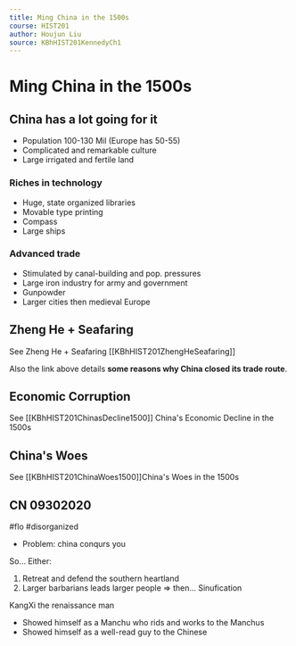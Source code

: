 ```yaml
---
title: Ming China in the 1500s
course: HIST201
author: Houjun Liu
source: KBhHIST201KennedyCh1
---
```


# Ming China in the 1500s

## China has a lot going for it 
* Population 100-130 Mil (Europe has 50-55)
* Complicated and remarkable culture
* Large irrigated and fertile land

### Riches in technology
* Huge, state organized libraries
* Movable type printing
* Compass
* Large ships

### Advanced trade
* Stimulated by canal-building and pop. pressures
* Large iron industry for army and government
* Gunpowder
* Larger cities then medieval Europe

## Zheng He + Seafaring

See Zheng He + Seafaring [[KBhHIST201ZhengHeSeafaring]]

Also the link above details **some reasons why China closed its trade route**.

## Economic Corruption
See [[KBhHIST201ChinasDecline1500]] China's Economic Decline in the 1500s

## China's Woes
See [[KBhHIST201ChinaWoes1500]]China's Woes in the 1500s

## CN 09302020

#flo #disorganized 

* Problem: china conqurs you

So... Either:

1. Retreat and defend the southern heartland
2. Larger barbarians leads larger people => then... Sinufication


KangXi the renaissance man

* Showed himself as a Manchu who rids and works to the Manchus
* Showed himself as a well-read guy to the Chinese
